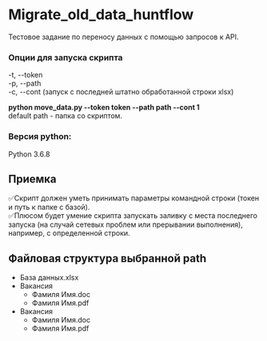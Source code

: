 # Migrate_old_data_huntflow
 Тестовое задание по переносу данных с помощью запросов к API.  

### Опции для запуска скрипта
-t, --token  
-p, --path  
-c, --cont       (запуск с последней штатно обработанной строки xlsx)

**python move_data.py --token token --path path --cont 1**  
default path - папка со скриптом.

### Версия python:
Python 3.6.8  

## Приемка
✅Скрипт должен уметь принимать параметры командной строки (токен и путь к папке с базой).  
✅Плюсом будет умение скрипта запускать заливку с места последнего запуска (на случай сетевых проблем или прерывании выполнения), например, с определенной строки.  

## Файловая структура выбранной path


 *  База данных.xlsx  
 *  Вакансия  
    *  Фамиля Имя.doc  
    *  Фамиля Имя.pdf  
 *  Вакансия 
    *  Фамиля Имя.doc  
    *  Фамиля Имя.pdf   
